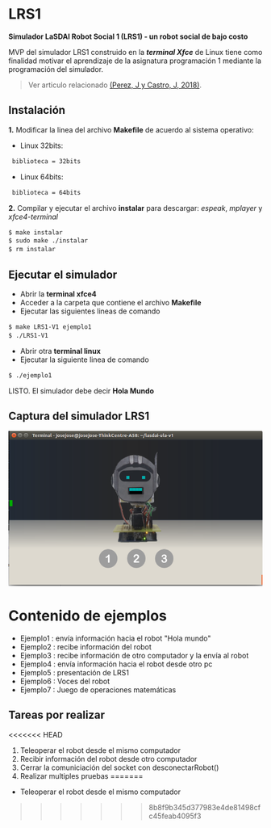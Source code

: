 # LRS1
**Simulador LaSDAI Robot Social 1 (LRS1) - un robot social de bajo costo**

MVP del simulador LRS1 construido en la ***terminal Xfce*** de Linux  tiene como finalidad motivar el aprendizaje de la asignatura programación 1 mediante la programación del simulador. 

> Ver articulo relacionado [(Perez, J y Castro, J, 2018)](https://www.researchgate.net/publication/329116387_LRS1_UN_ROBOT_SOCIAL_DE_BAJO_COSTO_PARA_LA_ASIGNATURA_PROGRAMACION_1).

## Instalación
**1.** Modificar la linea del archivo **Makefile** de acuerdo al sistema operativo:

- Linux 32bits:
```sh
 biblioteca = 32bits
```
-   Linux 64bits:
```sh
 biblioteca = 64bits
```
**2.** Compilar y ejecutar el archivo **instalar** para descargar: *espeak*, *mplayer* y *xfce4-terminal*
```sh
$ make instalar
$ sudo make ./instalar
$ rm instalar
```
## Ejecutar el simulador
-   Abrir la **terminal xfce4**
-   Acceder a la carpeta que contiene el archivo **Makefile**
-   Ejecutar las siguientes lineas de comando
```sh
$ make LRS1-V1 ejemplo1
$ ./LRS1-V1
```
-   Abrir otra **terminal linux**
-   Ejecutar la siguiente linea de comando
```sh
$ ./ejemplo1
```
LISTO. El simulador debe decir **Hola Mundo** 
## Captura del simulador LRS1
![picture](image.png)

 # Contenido de ejemplos
- Ejemplo1 : envía información hacia el robot "Hola mundo"
- Ejemplo2 : recibe información del robot
- Ejemplo3 : recibe información de otro computador y la envía al robot
- Ejemplo4 : envía información hacia el robot desde otro pc
- Ejemplo5 : presentación de LRS1
- Ejemplo6 : Voces del robot
- Ejemplo7 : Juego de operaciones matemáticas

## Tareas por realizar

<<<<<<< HEAD
1) Teleoperar el robot desde el mismo computador
2) Recibir información del robot desde otro computador
3) Cerrar la comuniciación del socket con desconectarRobot()
4) Realizar multiples pruebas 
=======
- Teleoperar el robot desde el mismo computador
>>>>>>> 8b8f9b345d377983e4de81498cfc45feab4095f3


